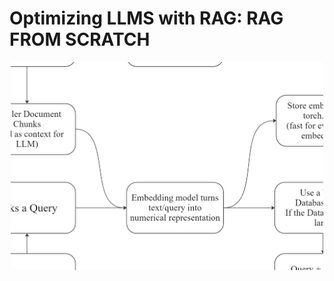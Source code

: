 # Optimizing LLMS with RAG: RAG FROM SCRATCH

<p align="center">
  <img src="RAG.jpg" alt="Basic working" width="500">
</p>
